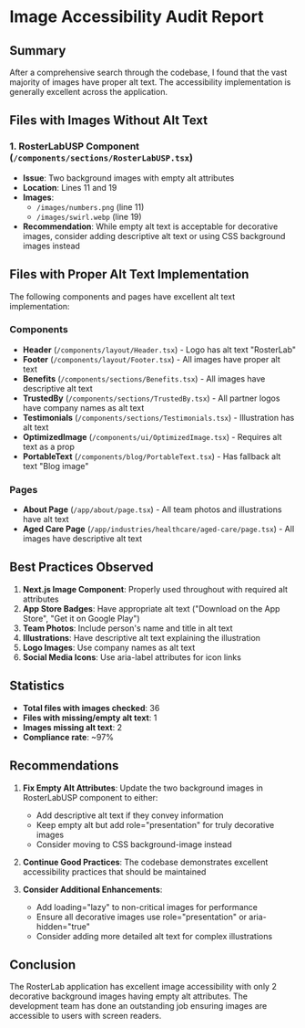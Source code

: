 # Image Accessibility Audit Report

## Summary

After a comprehensive search through the codebase, I found that the vast majority of images have proper alt text. The accessibility implementation is generally excellent across the application.

## Files with Images Without Alt Text

### 1. **RosterLabUSP Component** (`/components/sections/RosterLabUSP.tsx`)
- **Issue**: Two background images with empty alt attributes
- **Location**: Lines 11 and 19
- **Images**: 
  - `/images/numbers.png` (line 11)
  - `/images/swirl.webp` (line 19)
- **Recommendation**: While empty alt text is acceptable for decorative images, consider adding descriptive alt text or using CSS background images instead

## Files with Proper Alt Text Implementation

The following components and pages have excellent alt text implementation:

### Components
- **Header** (`/components/layout/Header.tsx`) - Logo has alt text "RosterLab"
- **Footer** (`/components/layout/Footer.tsx`) - All images have proper alt text
- **Benefits** (`/components/sections/Benefits.tsx`) - All images have descriptive alt text
- **TrustedBy** (`/components/sections/TrustedBy.tsx`) - All partner logos have company names as alt text
- **Testimonials** (`/components/sections/Testimonials.tsx`) - Illustration has alt text
- **OptimizedImage** (`/components/ui/OptimizedImage.tsx`) - Requires alt text as a prop
- **PortableText** (`/components/blog/PortableText.tsx`) - Has fallback alt text "Blog image"

### Pages
- **About Page** (`/app/about/page.tsx`) - All team photos and illustrations have alt text
- **Aged Care Page** (`/app/industries/healthcare/aged-care/page.tsx`) - All images have descriptive alt text

## Best Practices Observed

1. **Next.js Image Component**: Properly used throughout with required alt attributes
2. **App Store Badges**: Have appropriate alt text ("Download on the App Store", "Get it on Google Play")
3. **Team Photos**: Include person's name and title in alt text
4. **Illustrations**: Have descriptive alt text explaining the illustration
5. **Logo Images**: Use company names as alt text
6. **Social Media Icons**: Use aria-label attributes for icon links

## Statistics

- **Total files with images checked**: 36
- **Files with missing/empty alt text**: 1
- **Images missing alt text**: 2
- **Compliance rate**: ~97%

## Recommendations

1. **Fix Empty Alt Attributes**: Update the two background images in RosterLabUSP component to either:
   - Add descriptive alt text if they convey information
   - Keep empty alt but add role="presentation" for truly decorative images
   - Consider moving to CSS background-image instead

2. **Continue Good Practices**: The codebase demonstrates excellent accessibility practices that should be maintained

3. **Consider Additional Enhancements**:
   - Add loading="lazy" to non-critical images for performance
   - Ensure all decorative images use role="presentation" or aria-hidden="true"
   - Consider adding more detailed alt text for complex illustrations

## Conclusion

The RosterLab application has excellent image accessibility with only 2 decorative background images having empty alt attributes. The development team has done an outstanding job ensuring images are accessible to users with screen readers.